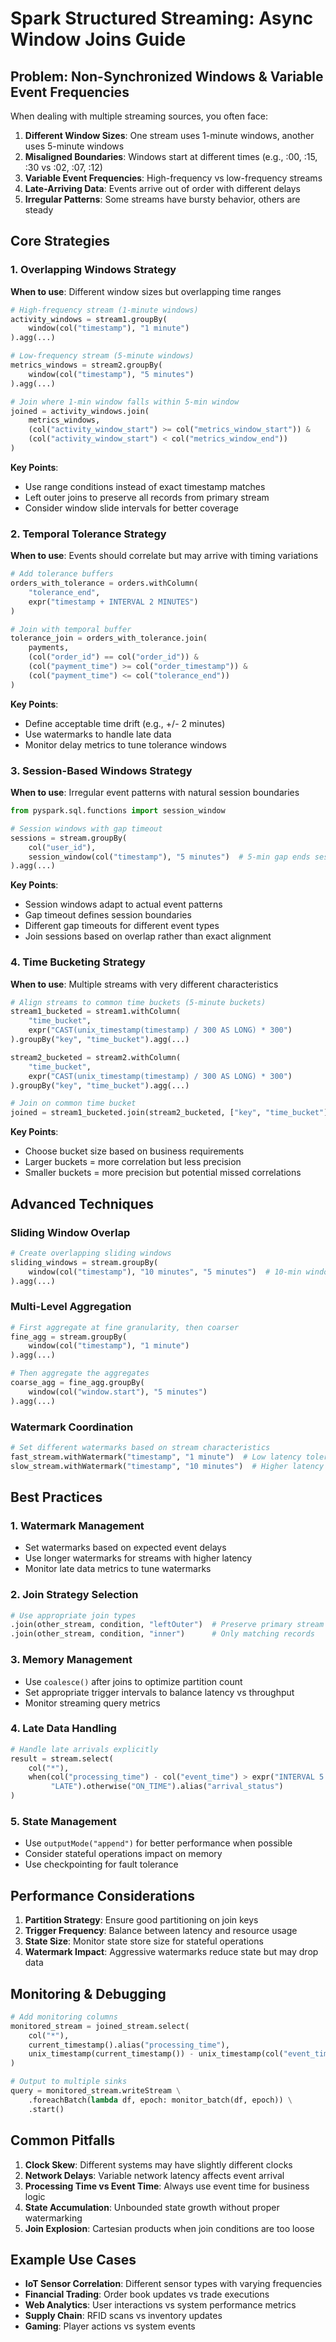 # Spark Structured Streaming: Async Window Joins Guide

## Problem: Non-Synchronized Windows & Variable Event Frequencies

When dealing with multiple streaming sources, you often face:

1. **Different Window Sizes**: One stream uses 1-minute windows, another uses 5-minute windows
2. **Misaligned Boundaries**: Windows start at different times (e.g., :00, :15, :30 vs :02, :07, :12)
3. **Variable Event Frequencies**: High-frequency vs low-frequency streams
4. **Late-Arriving Data**: Events arrive out of order with different delays
5. **Irregular Patterns**: Some streams have bursty behavior, others are steady

## Core Strategies

### 1. Overlapping Windows Strategy

**When to use**: Different window sizes but overlapping time ranges

```python
# High-frequency stream (1-minute windows)
activity_windows = stream1.groupBy(
    window(col("timestamp"), "1 minute")
).agg(...)

# Low-frequency stream (5-minute windows)  
metrics_windows = stream2.groupBy(
    window(col("timestamp"), "5 minutes")
).agg(...)

# Join where 1-min window falls within 5-min window
joined = activity_windows.join(
    metrics_windows,
    (col("activity_window_start") >= col("metrics_window_start")) & 
    (col("activity_window_start") < col("metrics_window_end"))
)
```

**Key Points**:
- Use range conditions instead of exact timestamp matches
- Left outer joins to preserve all records from primary stream
- Consider window slide intervals for better coverage

### 2. Temporal Tolerance Strategy

**When to use**: Events should correlate but may arrive with timing variations

```python
# Add tolerance buffers
orders_with_tolerance = orders.withColumn(
    "tolerance_end", 
    expr("timestamp + INTERVAL 2 MINUTES")
)

# Join with temporal buffer
tolerance_join = orders_with_tolerance.join(
    payments,
    (col("order_id") == col("order_id")) &
    (col("payment_time") >= col("order_timestamp")) &
    (col("payment_time") <= col("tolerance_end"))
)
```

**Key Points**:
- Define acceptable time drift (e.g., +/- 2 minutes)
- Use watermarks to handle late data
- Monitor delay metrics to tune tolerance windows

### 3. Session-Based Windows Strategy

**When to use**: Irregular event patterns with natural session boundaries

```python
from pyspark.sql.functions import session_window

# Session windows with gap timeout
sessions = stream.groupBy(
    col("user_id"),
    session_window(col("timestamp"), "5 minutes")  # 5-min gap ends session
).agg(...)
```

**Key Points**:
- Session windows adapt to actual event patterns
- Gap timeout defines session boundaries
- Different gap timeouts for different event types
- Join sessions based on overlap rather than exact alignment

### 4. Time Bucketing Strategy

**When to use**: Multiple streams with very different characteristics

```python
# Align streams to common time buckets (5-minute buckets)
stream1_bucketed = stream1.withColumn(
    "time_bucket", 
    expr("CAST(unix_timestamp(timestamp) / 300 AS LONG) * 300")
).groupBy("key", "time_bucket").agg(...)

stream2_bucketed = stream2.withColumn(
    "time_bucket", 
    expr("CAST(unix_timestamp(timestamp) / 300 AS LONG) * 300") 
).groupBy("key", "time_bucket").agg(...)

# Join on common time bucket
joined = stream1_bucketed.join(stream2_bucketed, ["key", "time_bucket"])
```

**Key Points**:
- Choose bucket size based on business requirements
- Larger buckets = more correlation but less precision
- Smaller buckets = more precision but potential missed correlations

## Advanced Techniques

### Sliding Window Overlap

```python
# Create overlapping sliding windows
sliding_windows = stream.groupBy(
    window(col("timestamp"), "10 minutes", "5 minutes")  # 10-min window, 5-min slide
).agg(...)
```

### Multi-Level Aggregation

```python
# First aggregate at fine granularity, then coarser
fine_agg = stream.groupBy(
    window(col("timestamp"), "1 minute")
).agg(...)

# Then aggregate the aggregates
coarse_agg = fine_agg.groupBy(
    window(col("window.start"), "5 minutes")
).agg(...)
```

### Watermark Coordination

```python
# Set different watermarks based on stream characteristics
fast_stream.withWatermark("timestamp", "1 minute")  # Low latency tolerance
slow_stream.withWatermark("timestamp", "10 minutes")  # Higher latency tolerance
```

## Best Practices

### 1. Watermark Management
- Set watermarks based on expected event delays
- Use longer watermarks for streams with higher latency
- Monitor late data metrics to tune watermarks

### 2. Join Strategy Selection
```python
# Use appropriate join types
.join(other_stream, condition, "leftOuter")  # Preserve primary stream
.join(other_stream, condition, "inner")      # Only matching records
```

### 3. Memory Management
- Use `coalesce()` after joins to optimize partition count
- Set appropriate trigger intervals to balance latency vs throughput
- Monitor streaming query metrics

### 4. Late Data Handling
```python
# Handle late arrivals explicitly
result = stream.select(
    col("*"),
    when(col("processing_time") - col("event_time") > expr("INTERVAL 5 MINUTES"), 
         "LATE").otherwise("ON_TIME").alias("arrival_status")
)
```

### 5. State Management
- Use `outputMode("append")` for better performance when possible
- Consider stateful operations impact on memory
- Use checkpointing for fault tolerance

## Performance Considerations

1. **Partition Strategy**: Ensure good partitioning on join keys
2. **Trigger Frequency**: Balance between latency and resource usage
3. **State Size**: Monitor state store size for stateful operations
4. **Watermark Impact**: Aggressive watermarks reduce state but may drop data

## Monitoring & Debugging

```python
# Add monitoring columns
monitored_stream = joined_stream.select(
    col("*"),
    current_timestamp().alias("processing_time"),
    unix_timestamp(current_timestamp()) - unix_timestamp(col("event_time")).alias("processing_delay")
)

# Output to multiple sinks
query = monitored_stream.writeStream \
    .foreachBatch(lambda df, epoch: monitor_batch(df, epoch)) \
    .start()
```

## Common Pitfalls

1. **Clock Skew**: Different systems may have slightly different clocks
2. **Network Delays**: Variable network latency affects event arrival
3. **Processing Time vs Event Time**: Always use event time for business logic
4. **State Accumulation**: Unbounded state growth without proper watermarking
5. **Join Explosion**: Cartesian products when join conditions are too loose

## Example Use Cases

- **IoT Sensor Correlation**: Different sensor types with varying frequencies
- **Financial Trading**: Order book updates vs trade executions
- **Web Analytics**: User interactions vs system performance metrics
- **Supply Chain**: RFID scans vs inventory updates
- **Gaming**: Player actions vs system events